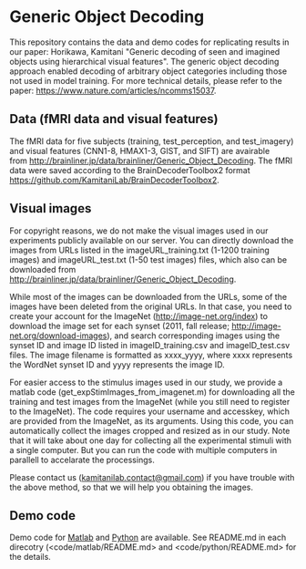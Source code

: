 # Generic Object Decoding

This repository contains the data and demo codes for replicating results in our paper: Horikawa, Kamitani "Generic decoding of seen and imagined objects using hierarchical visual features".
The generic object decoding approach enabled decoding of arbitrary object categories including those not used in model training. For more technical details, please refer to the paper: <https://www.nature.com/articles/ncomms15037>.

## Data (fMRI data and visual features)

The fMRI data for five subjects (training, test_perception, and test_imagery) and visual features (CNN1-8, HMAX1-3, GIST, and SIFT) are avairable from <http://brainliner.jp/data/brainliner/Generic_Object_Decoding>. The fMRI data were saved according to the BrainDecoderToolbox2 format <https://github.com/KamitaniLab/BrainDecoderToolbox2>.

## Visual images

For copyright reasons, we do not make the visual images used in our experiments publicly available on our server. You can directly download the images from URLs listed in the imageURL_training.txt (1-1200 training images)  and imageURL_test.txt (1-50 test images) files, which also can be downloaded from <http://brainliner.jp/data/brainliner/Generic_Object_Decoding>. 

While most of the images can be downloaded from the URLs, some of the images have been deleted from the original URLs. In that case, you need to create your account for the ImageNet (<http://image-net.org/index>)  to download the image set for each synset (2011, fall release; <http://image-net.org/download-images>), and search corresponding images using the synset ID and image ID listed in imageID_training.csv and imageID_test.csv files. The image filename is formatted as xxxx_yyyy, where xxxx represents the WordNet synset ID and yyyy represents the image ID.

For easier access to the stimulus images used in our study, we provide a matlab code (get_expStimImages_from_imagenet.m) for downloading all the training and test images from the ImageNet (while you still need to register to the ImageNet). The code requires your username and accesskey, which are provided from the ImageNet, as its arguments. Using this code, you can automatically collect the images cropped and resized as in our study. Note that it will take about one day for collecting all the experimental stimuli with a single computer. But you can run the code with multiple computers in parallell to accelarate the processings.

Please contact us (kamitanilab.contact@gmail.com) if you have trouble with the above method, so that we will help you obtaining the images. 

## Demo code

Demo code for [Matlab](code/matlab/) and [Python](code/python/) are available.
See README.md in each direcotry (<code/matlab/README.md> and <code/python/README.md> for the details.
